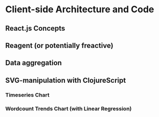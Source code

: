 # Client-side Architecture and Code

## React.js Concepts

## Reagent (or potentially freactive)

## Data aggregation

## SVG-manipulation with ClojureScript

### Timeseries Chart

### Wordcount Trends Chart (with Linear Regression)
